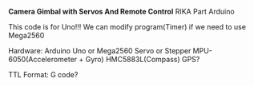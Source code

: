 **Camera Gimbal with Servos And Remote Control**
RIKA Part Arduino

This code is for Uno!!!
We can modify program(Timer) if we need to use Mega2560

Hardware:
Arduino Uno or Mega2560
Servo or Stepper
MPU-6050(Accelerometer + Gyro)
HMC5883L(Compass)
GPS?

TTL Format:
G code?
